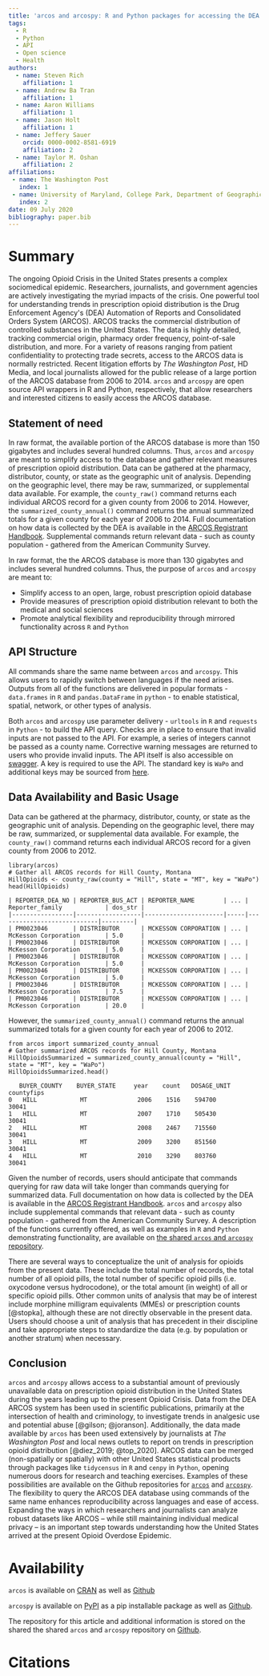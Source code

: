 ```yaml
---
title: 'arcos and arcospy: R and Python packages for accessing the DEA ARCOS database from 2006 - 2014'
tags:
  - R
  - Python
  - API
  - Open science
  - Health
authors:
  - name: Steven Rich
    affiliation: 1
  - name: Andrew Ba Tran
    affiliation: 1
  - name: Aaron Williams
    affiliation: 1
  - name: Jason Holt
    affiliation: 1    
  - name: Jeffery Sauer  
    orcid: 0000-0002-8581-6919
    affiliation: 2
  - name: Taylor M. Oshan
    affiliation: 2
affiliations:
 - name: The Washington Post
   index: 1
 - name: University of Maryland, College Park, Department of Geographical Sciences
   index: 2
date: 09 July 2020
bibliography: paper.bib
---
```


# Summary

The ongoing Opioid Crisis in the United States presents a complex sociomedical epidemic. Researchers, journalists, and government agencies are actively investigating the myriad impacts of the crisis. One powerful tool for understanding trends in prescription opioid distribution is the Drug Enforcement Agency's (DEA) Automation of Reports and Consolidated Orders System (ARCOS). ARCOS tracks the commercial distribution of controlled substances in the United States. The data is highly detailed, tracking commercial origin, pharmacy order frequency, point-of-sale distribution, and more. For a variety of reasons ranging from patient confidentiality to protecting trade secrets, access to the ARCOS data is normally restricted. Recent litigation efforts by *The Washington Post*, HD Media, and local journalists allowed for the public release of a large portion of the ARCOS database from 2006 to 2014. `arcos` and `arcospy` are open source API wrappers in R and Python, respectively, that allow researchers and interested citizens to easily access the ARCOS database.

## Statement of need

In raw format, the available portion of the ARCOS database is more than 150 gigabytes and includes several hundred columns. Thus, `arcos` and `arcospy` are meant to simplify access to the database and gather relevant measures of prescription opioid distribution. Data can be gathered at the pharmacy, distributor, county, or state as the geographic unit of analysis. Depending on the geographic level, there may be raw, summarized, or supplemental data available. For example, the `county_raw()` command returns each individual ARCOS record for a given county from 2006 to 2014. However, the `summarized_county_annual()` command returns the annual summarized totals for a given county for each year of 2006 to 2014. Full documentation on how data is collected by the DEA is available in the [ARCOS Registrant Handbook](https://www.deadiversion.usdoj.gov/arcos/handbook/full.pdf). Supplemental commands return relevant data - such as county population - gathered from the American Community Survey.

In raw format, the the ARCOS database is more than 130 gigabytes and includes several hundred columns. Thus, the purpose of `arcos` and `arcospy` are meant to:
- Simplify access to an open, large, robust prescription opioid database
- Provide measures of prescription opioid distribution relevant to both the medical and social sciences 
- Promote analytical flexibility and reproducibility through mirrored functionality across `R` and `Python` 

## API Structure

All commands share the same name between `arcos` and `arcospy`. This allows users to rapidly switch between languages if the need arises. Outputs from all of the functions are delivered in popular formats - `data.frames` in `R` and `pandas.DataFrame` in `python` -  to enable statistical, spatial, network, or other types of analysis.

Both `arcos` and `arcospy` use parameter delivery - `urltools` in `R` and `requests` in `Python` - to build the API query. Checks are in place to ensure that invalid inputs are not passed to the API. For example, a series of integers cannot be passed as a county name. Corrective warning messages are returned to users who provide invalid inputs. The API itself is also accessible on [swagger](https://arcos-api.ext.nile.works/__swagger__/). A key is required to use the API. The standard key is `WaPo` and additional keys may be sourced from [here](https://github.com/wpinvestigative/arcos).  

## Data Availability and Basic Usage

 Data can be gathered at the pharmacy, distributor, county, or state as the geographic unit of analysis. Depending on the geographic level, there may be raw, summarized, or supplemental data available. For example, the `county_raw()` command returns each individual ARCOS record for a given county from 2006 to 2012. 

 ```
library(arcos)
# Gather all ARCOS records for Hill County, Montana
HillOpioids <- county_raw(county = "Hill", state = "MT", key = "WaPo")
head(HillOpioids)

| REPORTER_DEA_NO | REPORTER_BUS_ACT | REPORTER_NAME        | ... | Reporter_family            | dos_str |
|-----------------|------------------|----------------------|-----|----------------------------|---------|
| PM0023046       | DISTRIBUTOR      | MCKESSON CORPORATION | ... | McKesson Corporation       | 5.0     |
| PM0023046       | DISTRIBUTOR      | MCKESSON CORPORATION | ... | McKesson Corporation       | 5.0     |
| PM0023046       | DISTRIBUTOR      | MCKESSON CORPORATION | ... | McKesson Corporation       | 5.0     |
| PM0023046       | DISTRIBUTOR      | MCKESSON CORPORATION | ... | McKesson Corporation       | 5.0     |
| PM0023046       | DISTRIBUTOR      | MCKESSON CORPORATION | ... | McKesson Corporation       | 7.5     |
| PM0023046       | DISTRIBUTOR      | MCKESSON CORPORATION | ... | McKesson Corporation       | 20.0    |
```

 However, the `summarized_county_annual()` command returns the annual summarized totals for a given county for each year of 2006 to 2012. 

 ```
from arcos import summarized_county_annual
# Gather summarized ARCOS records for Hill County, Montana
HillOpioidsSummarized = summarized_county_annual(county = "Hill", state = "MT", key = "WaPo")
HillOpioidsSummarized.head()

 	BUYER_COUNTY 	BUYER_STATE 	year 	count 	DOSAGE_UNIT 	countyfips
0 	HILL 	        MT 	            2006 	1516 	594700 	        30041
1 	HILL 	        MT 	            2007 	1710 	505430 	        30041
2 	HILL 	        MT 	            2008 	2467 	715560 	        30041
3 	HILL 	        MT 	            2009 	3200 	851560 	        30041
4 	HILL 	        MT 	            2010 	3290 	803760 	        30041

 ```

 Given the number of records, users should anticipate that commands querying for raw data will take longer than commands querying for summarized data. Full documentation on how data is collected by the DEA is available in the [ARCOS Registrant Handbook](https://www.deadiversion.usdoj.gov/arcos/handbook/full.pdf). `arcos` and `arcospy` also include supplemental commands that relevant data - such as county population - gathered from the American Community Survey. A description of the functions currently offered, as well as examples in `R` and `Python` demonstrating functionality, are available on [the shared `arcos` and `arcospy` repository](https://github.com/jeffcsauer/arcos_arcospy_information).

There are several ways to conceptualize the unit of analysis for opioids from the present data. These include the total number of records, the total number of all opioid pills, the total number of specific opioid pills (i.e. oxycodone versus hydrocodone), or the total amount (in weight) of all or specific opioid pills. Other common units of analysis that may be of interest include morphine milligram equivalents (MMEs) or prescription counts [@stopka], although these are not directly observable in the present data. Users should choose a unit of analysis that has precedent in their discipline and take appropriate steps to standardize the data (e.g. by population or another stratum) when necessary.

## Conclusion

`arcos` and `arcospy` allows access to a substantial amount of previously unavailable data on prescription opioid distribution in the United States during the years leading up to the present Opioid Crisis. Data from the DEA ARCOS system has been used in scientific publications, primarily at the intersection of health and criminology, to investigate trends in analgesic use and potential abuse [@gilson; @joranson]. Additionally, the data made available by `arcos` has been used extensively by journalists at *The Washington Post* and local news outlets to report on trends in prescription opioid distribution [@diez_2019; @top_2020]. ARCOS data can be merged (non-spatially or spatially) with other United States statistical products through packages like ``tidycensus`` in ``R`` and ``cenpy`` in ``Python``, opening numerous doors for research and teaching exercises. Examples of these possibilities are available on the Github repositories for [``arcos``](https://github.com/wpinvestigative/arcos) and [``arcospy``](https://github.com/wpinvestigative/arcos). The flexibility to query the ARCOS DEA database using commands of the same name enhances reproducibility across languages and ease of access. Expanding the ways in which researchers and journalists can analyze robust datasets like ARCOS – while still maintaining individual medical privacy – is an important step towards understanding how the United States arrived at the present Opioid Overdose Epidemic.

# Availability

``arcos`` is available on [CRAN](https://cran.r-project.org/web/packages/arcos/index.html) as well as [Github](https://github.com/wpinvestigative/arcos)

``arcospy`` is available on [PyPI](https://pypi.org/project/arcospy/) as a pip installable package as well as [Github](https://github.com/jeffcsauer/arcospy).

The repository for this article and additional information is stored on the shared the shared `arcos` and `arcospy` repository on [Github](https://github.com/jeffcsauer/arcos_arcospy_information).

# Citations
